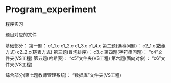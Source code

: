 # Program_experiment
程序实习

题目对应的文件

基础部分：
  第一题：
    c1_1.c  c1_2.c  c1_3.c  c1_4.c
  第二题(选猴问题)：
    c2_1.c(数组方式)  c2_2.c(链表方式)
  第三题(冒泡排序)：
    c3.c
  第四题(字符串问题)：
    “c4”文件夹(VS工程)
  第五题(哈希表)：
    “c5”文件夹(VS工程)
  第六题(面向对象)：
    “c6”文件夹(VS工程)
  
综合部分(第七题教师管理系统)：
    “数据库”文件夹(VS工程)
  
